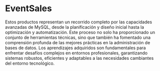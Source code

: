# EventSales
Estos productos representan un recorrido completo por las capacidades avanzadas de MySQL, desde la planificación y diseño inicial hasta la optimización y automatización. Este proceso no solo ha proporcionado un conjunto de herramientas técnicas, sino que también ha fomentado una comprensión profunda de las mejores prácticas en la administración de bases de datos. Los aprendizajes adquiridos son fundamentales para enfrentar desafíos complejos en entornos profesionales, garantizando sistemas robustos, eficientes y adaptables a las necesidades cambiantes del entorno tecnológico.

